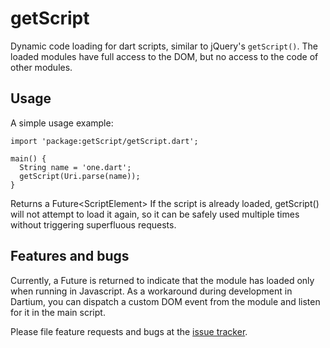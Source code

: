 # getScript

Dynamic code loading for dart scripts, similar to jQuery's `getScript()`.
The loaded modules have full access to the DOM, but no access to
the code of other modules.

## Usage

A simple usage example:

    import 'package:getScript/getScript.dart';

    main() {
      String name = 'one.dart';
      getScript(Uri.parse(name));
    }
Returns a Future\<ScriptElement\>
If the script is already loaded, getScript() will not attempt to load it
again, so it can be safely used multiple times without triggering superfluous
requests.

## Features and bugs

Currently, a Future is returned to indicate that the module has loaded only
when running in Javascript.
As a workaround during development in Dartium, you can dispatch a custom 
DOM event from the module and listen for it in the main script.

Please file feature requests and bugs at the [issue tracker][tracker].

[tracker]: https://www.github.com/GeKorm/getScript/issues
